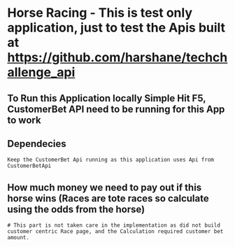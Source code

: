 # Horse Racing - This is test only application, just to test the Apis built at https://github.com/harshane/techchallenge_api

## To Run this Application locally Simple Hit F5, CustomerBet API need to be running for this App to work

## Dependecies
	Keep the CustomerBet Api running as this application uses Api from CustomerBetApi

## How much money we need to pay out if this horse wins (Races are tote races so calculate using the odds from the horse)
	# This part is not taken care in the implementation as did not build customer centric Race page, and the Calculation required customer bet amount.
	
